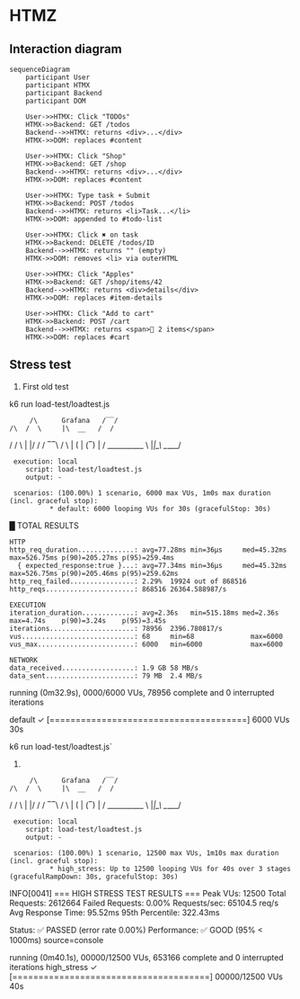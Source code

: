 # HTMZ

## Interaction diagram

```mermaid
sequenceDiagram
	participant User
	participant HTMX
	participant Backend
	participant DOM

	User->>HTMX: Click "TODOs"
	HTMX->>Backend: GET /todos
	Backend-->>HTMX: returns <div>...</div>
	HTMX->>DOM: replaces #content

	User->>HTMX: Click "Shop"
	HTMX->>Backend: GET /shop
	Backend-->>HTMX: returns <div>...</div>
	HTMX->>DOM: replaces #content

	User->>HTMX: Type task + Submit
	HTMX->>Backend: POST /todos
	Backend-->>HTMX: returns <li>Task...</li>
	HTMX->>DOM: appended to #todo-list

	User->>HTMX: Click ✖ on task
	HTMX->>Backend: DELETE /todos/ID
	Backend-->>HTMX: returns "" (empty)
	HTMX->>DOM: removes <li> via outerHTML

	User->>HTMX: Click "Apples"
	HTMX->>Backend: GET /shop/items/42
	Backend-->>HTMX: returns <div>details</div>
	HTMX->>DOM: replaces #item-details

	User->>HTMX: Click "Add to cart"
	HTMX->>Backend: POST /cart
	Backend-->>HTMX: returns <span>🛒 2 items</span>
	HTMX->>DOM: replaces #cart
```

## Stress test

1) First old test

k6 run load-test/loadtest.js

         /\      Grafana   /‾‾/  
    /\  /  \     |\  __   /  /   
   /  \/    \    | |/ /  /   ‾‾\ 
  /          \   |   (  |  (‾)  |
 / __________ \  |_|\_\  \_____/ 

     execution: local
        script: load-test/loadtest.js
        output: -

     scenarios: (100.00%) 1 scenario, 6000 max VUs, 1m0s max duration (incl. graceful stop):
              * default: 6000 looping VUs for 30s (gracefulStop: 30s)



  █ TOTAL RESULTS 

    HTTP
    http_req_duration..............: avg=77.28ms min=36µs     med=45.32ms max=526.75ms p(90)=205.27ms p(95)=259.4ms 
      { expected_response:true }...: avg=77.34ms min=36µs     med=45.32ms max=526.75ms p(90)=205.46ms p(95)=259.62ms
    http_req_failed................: 2.29%  19924 out of 868516
    http_reqs......................: 868516 26364.588987/s

    EXECUTION
    iteration_duration.............: avg=2.36s   min=515.18ms med=2.36s   max=4.74s    p(90)=3.24s    p(95)=3.45s   
    iterations.....................: 78956  2396.780817/s
    vus............................: 68     min=68              max=6000
    vus_max........................: 6000   min=6000            max=6000

    NETWORK
    data_received..................: 1.9 GB 58 MB/s
    data_sent......................: 79 MB  2.4 MB/s




running (0m32.9s), 0000/6000 VUs, 78956 complete and 0 interrupted iterations

default ✓ [======================================] 6000 VUs  30s

k6 run load-test/loadtest.js`

1) 

         /\      Grafana   /‾‾/  
    /\  /  \     |\  __   /  /   
   /  \/    \    | |/ /  /   ‾‾\ 
  /          \   |   (  |  (‾)  |
 / __________ \  |_|\_\  \_____/ 

     execution: local
        script: load-test/loadtest.js
        output: -

     scenarios: (100.00%) 1 scenario, 12500 max VUs, 1m10s max duration (incl. graceful stop):
              * high_stress: Up to 12500 looping VUs for 40s over 3 stages (gracefulRampDown: 30s, gracefulStop: 30s)

INFO[0041] 
=== HIGH STRESS TEST RESULTS ===
Peak VUs: 12500
Total Requests: 2612664
Failed Requests: 0.00%
Requests/sec: 65104.5 req/s
Avg Response Time: 95.52ms
95th Percentile: 322.43ms

Status: ✅ PASSED (error rate 0.00%)
Performance: ✅ GOOD (95% < 1000ms)  source=console

running (0m40.1s), 00000/12500 VUs, 653166 complete and 0 interrupted iterations
high_stress ✓ [======================================] 00000/12500 VUs  40s